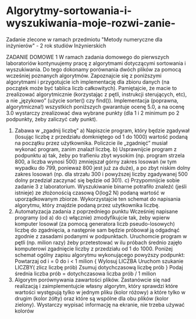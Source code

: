 # Algorytmy-sortowania-i-wyszukiwania-moje-rozwi-zanie-
Zadanie zlecone w ramach przedmiotu "Metody numeryczne dla inżynierów" - 2 rok studiów Inżynierskich

ZADANIE DOMOWE 1
W ramach zadania domowego do pierwszych laboratoriów kontynuujemy pracę z algorytmami dotyczącymi
sortowania i wyszukiwania. Do tego dokonamy porównania dwóch plików za pomocą wcześniej poznanych
algorytmów.
Zapoznajcie się z poniższymi algorytmami i przygotujcie ich implementację dla zbioru danych (na początek może być
tablica liczb całkowitych). Pamiętajcie, że macie to zrealizować algorytmicznie (korzystając z pętli, instrukcji
sterujących, etc), a nie „językowo” (użycie sorter() czy find()).
Implementacja (poprawna, algorytmiczna!) wszystkich poniższych gwarantuje ocenę 5.0, a na ocenę 3.0 wystarczy
zrealizować dwa wybrane punkty (dla 1 i 2 minimum po 2 podpunkty, żeby zaliczyć cały punkt).
1) Zabawa w „zgadnij liczbę”
a) Napiszcie program, który będzie zgadywał (losując liczbę z przedziału domkniętego od 1 do 1000) wartość
podaną na początku przez użytkownika. Policzcie ile „zgadnięć” musiał wykonać program, zanim znalazł liczbę.
b) Usprawnijcie program z podpunktu a) tak, żeby po trafieniu zbyt wysokim (np. program strzela 800, a liczba
wynosi 500) zmniejszał górny zakres losowań (w tym wypadku do 799, ponieważ 800 jest już za duże), a po
zbyt niskim dolny zakres losowań (np. dla strzału 300 i powyższej liczby zgadywanej 500 dolny przedział
zaczynać się będzie od 301).
c) Przypomnijcie sobie zadanie 3 z laboratorium. Wyszukiwanie binarne potrafiło znaleźć (jeśli istnieje) ze
złożonością czasową O(log2 N) podaną wartość w uporządkowanym zbiorze. Wykorzystajcie ten schemat do
napisania algorytmu, który znajdzie podaną przez użytkownika liczbę.
2) Automatyzacja zadania z poprzedniego punktu
Wcześniej napisane programy (od a) do c) włącznie) zmodyfikujcie tak, żeby wpierw komputer losował (za pomocą
generatora liczb pseudo-losowych) liczbę do zgadnięcia, a następnie sam będzie próbował ją odgadnąć zgodnie z
zasadami podanymi w podpunktach. Uruchomcie program w pętli (np. milion razy) żeby przetestować w ilu próbach
średnio zajęło komputerowi zgadnięcie liczby z przedziału od 1 do 1000. Poniżej schemat ogólny zapisu
algorytmu wykonującego powyższy podpunkt:
Powtarzaj od i = 0 do i < 1 milion
{
Wylosuj LICZBA
Uruchom szukanie LICZBY( zlicz liczbę prób)
Zsumuj dotychczasową liczbę prób
}
Podaj średnia liczba prób = dotychczasowa liczba prób / 1 milion
3) Algorytm porównywania zawartości plików.
Zastanówcie się nad realizacją i zaimplementujcie własny algorytm, który sprawdzi które wartości występują tylko w
jednym pliku (kolor różowy) a które tylko w drugim (kolor żółty) oraz które są wspólne dla obu plików (kolor zielony).
Wystarczy wypisać informację na ekranie, nie trzeba używać kolorów 
